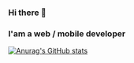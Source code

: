 ### Hi there 👋
### I'am a web / mobile developer
<!--
**FandresenaJasmin/FandresenaJasmin** is a ✨ _special_ ✨ repository because its `README.md` (this file) appears on your GitHub profile.

Here are some ideas to get you started:

- 🔭 I’m currently working on ...
- 🌱 I’m currently learning ...
- 👯 I’m looking to collaborate on ...
- 🤔 I’m looking for help with ...
- 💬 Ask me about ...
- 📫 How to reach me: ...
- 😄 Pronouns: ...
- ⚡ Fun fact: ...
-->

[![Anurag's GitHub stats](https://github-readme-stats.vercel.app/api?username=FandresenaJasmin&count_private=true&show_icons=true)](https://github.com/anuraghazra/github-readme-stats)


<!--
[![Top Langs](https://github-readme-stats.vercel.app/api/top-langs/?username=FandresenaJasmin&langs_count=8&layout=compact&hide=jupyter%20notebook)](https://github.com/anuraghazra/github-readme-stats)
-->

